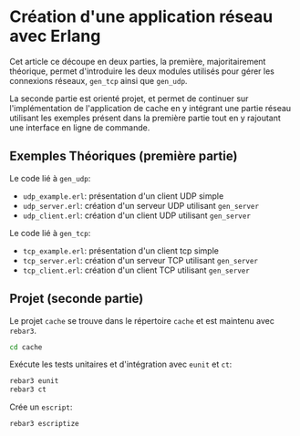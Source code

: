 # Création d'une application réseau avec Erlang

Cet article ce découpe en deux parties, la première, majoritairement
théorique, permet d'introduire les deux modules utilisés pour gérer
les connexions réseaux, `gen_tcp` ainsi que `gen_udp`.

La seconde partie est orienté projet, et permet de continuer sur
l'implémentation de l'application de cache en y intégrant une partie
réseau utilisant les exemples présent dans la première partie tout en
y rajoutant une interface en ligne de commande.

## Exemples Théoriques (première partie)

Le code lié à `gen_udp`:

 * `udp_example.erl`: présentation d'un client UDP simple
 * `udp_server.erl`: création d'un serveur UDP utilisant `gen_server`
 * `udp_client.erl`: création d'un client UDP utilisant `gen_server`
 
Le code lié à `gen_tcp`:
 
 * `tcp_example.erl`: présentation d'un client tcp simple
 * `tcp_server.erl`: création d'un serveur TCP utilisant `gen_server`
 * `tcp_client.erl`: création d'un client TCP utilisant `gen_server`

## Projet (seconde partie)

Le projet `cache` se trouve dans le répertoire `cache` et est maintenu
avec `rebar3`.

```sh
cd cache
```

Exécute les tests unitaires et d'intégration avec `eunit` et `ct`:

```sh
rebar3 eunit
rebar3 ct
```

Crée un `escript`:

```sh
rebar3 escriptize
```
